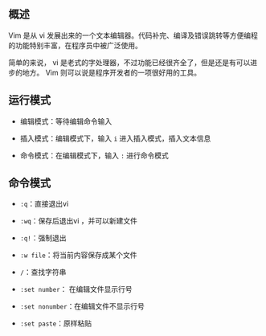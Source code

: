 ## 概述

Vim 是从 vi 发展出来的一个文本编辑器。代码补完、编译及错误跳转等方便编程的功能特别丰富，在程序员中被广泛使用。

简单的来说， vi 是老式的字处理器，不过功能已经很齐全了，但是还是有可以进步的地方。 Vim 则可以说是程序开发者的一项很好用的工具。

## 运行模式

- 编辑模式：等待编辑命令输入

- 插入模式：编辑模式下，输入 `i` 进入插入模式，插入文本信息

- 命令模式：在编辑模式下，输入 `:` 进行命令模式

## 命令模式

- `:q`：直接退出vi

- `:wq`：保存后退出vi ，并可以新建文件

- `:q!`：强制退出

- `:w file`：将当前内容保存成某个文件

- `/`：查找字符串

- `:set number`： 在编辑文件显示行号

- `:set nonumber`：在编辑文件不显示行号

- `:set paste`：原样粘贴